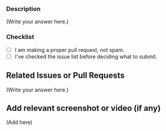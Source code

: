 ### Description

(Write your answer here.)

### Checklist

- [ ] I am making a proper pull request, not spam.
- [ ] I've checked the issue list before deciding what to submit.

## Related Issues or Pull Requests

(Write your answer here.)

## Add relevant screenshot or video (if any)

(Add here)
